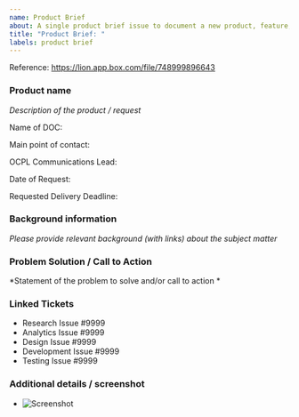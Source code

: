 ```yaml
---
name: Product Brief
about: A single product brief issue to document a new product, feature, and/or request from discovery to launch.
title: "Product Brief: "
labels: product brief
---
```


Reference: https://lion.app.box.com/file/748999896643

### Product name
*Description of the product / request*



Name of DOC:

Main point of contact:

OCPL Communications Lead:

Date of Request:

Requested Delivery Deadline:



### Background information
*Please provide relevant background (with links) about the subject matter*


### Problem Solution / Call to Action
*Statement of the problem to solve and/or call to action *


### Linked Tickets
* Research Issue #9999
* Analytics Issue #9999
* Design Issue #9999
* Development Issue #9999
* Testing Issue #9999


### Additional details / screenshot
- ![Screenshot]()


